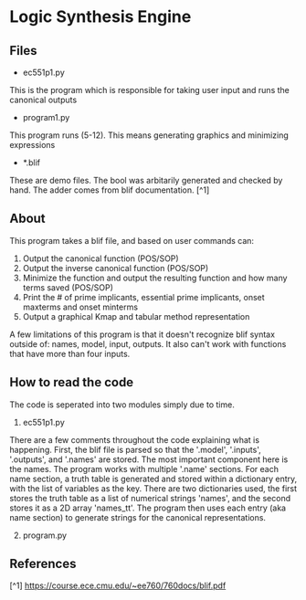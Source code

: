 # Logic Synthesis Engine

## Files
- ec551p1.py 

This is the program which is responsible for taking user input and runs the canonical outputs
- program1.py

This program runs (5-12). This means generating graphics and minimizing expressions
- *.blif

These are demo files. The bool was arbitarily generated and checked by hand. The adder comes from blif documentation. [^1]

## About
This program takes a blif file, and based on user commands can:
1. Output the canonical function (POS/SOP)
2. Output the inverse canonical function (POS/SOP)
3. Minimize the function and output the resulting function and how many terms saved (POS/SOP)
4. Print the # of prime implicants, essential prime implicants, onset maxterms and onset minterms
5. Output a graphical Kmap and tabular method representation

A few limitations of this program is that it doesn't recognize blif syntax outside of: names, model, input, outputs. It also can't work with functions that have more than four inputs. 

## How to read the code
The code is seperated into two modules simply due to time.
1. ec551p1.py

There are a few comments throughout the code explaining what is happening. First, the blif file is parsed so that the '.model', '.inputs', '.outputs', and '.names' are stored. The most important component here is the names. The program works with multiple '.name' sections. For each name section, a truth table is 
generated and stored within a dictionary entry, with the list of variables as the key. There are two dictionaries used, the first stores the truth table as a list of numerical strings 'names', and the second stores it as a 2D array 'names_tt'. The program then uses each entry (aka name section) to generate
 strings for the canonical representations.

2. program.py

## References
[^1] https://course.ece.cmu.edu/~ee760/760docs/blif.pdf
